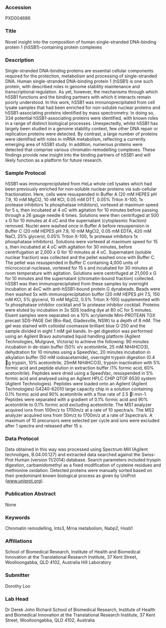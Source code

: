 ### Accession
PXD004686

### Title
Novel insight into the composition of human single-stranded DNA-binding protein 1 (hSSB1)-containing protein complexes

### Description
Single-stranded DNA-binding proteins are essential cellular components required for the protection, metabolism and processing of single-stranded DNA. Human single-stranded DNA-binding protein 1 (hSSB1) is one such protein, with described roles in genome stability maintenance and transcriptional regulation. As yet, however, the mechanisms through which hSSB1 functions and the binding partners with which it interacts remain poorly understood. In this work, hSSB1 was immunoprecipitated from cell lysate samples that had been enriched for non-soluble nuclear proteins and hSSB1-associating proteins identified by mass spectrometry. In doing so, 334 potential hSSB1-associating proteins were identified, with known roles in a range of distinct biological processes. Unexpectedly, whilst hSSB1 has largely been studied in a genome stability context, few other DNA repair or replication proteins were detected. By contrast, a large number of proteins were identified with roles in mRNA metabolism, reflecting a currently emerging area of hSSB1 study. In addition, numerous proteins were detected that comprise various chromatin-remodelling complexes. These findings provide new insight into the binding partners of hSSB1 and will likely function as a platform for future research.

### Sample Protocol
hSSB1 was immunoprecipitated from HeLa whole cell lysates which had been previously enriched for non-soluble nuclear proteins via sub-cellular fractionation. Here, cells were resuspended in Buffer A (20 mM HEPES pH 7.9, 10 mM MgCl2, 10 nM KCl, 0.05 mM DTT, 0.05% Triton X-100, 1x protease inhibitors 1x phosphatase inhibitors), vortexed at maximum speed for 5 s, then incubated at 4 oC with agitation for 10 minutes before passing through a 26 gauge needle 6 times. Solutions were then centrifuged at 500 x G for 10 minutes at 4 oC and the supernatant (cytoplasmic fraction) removed. Nuclei were washed once in Buffer A before resuspension in Buffer C (20 mM HEPES pH 7.9, 10 mM MgCl2, 0.05 mM EDTA, 420 mM NaCl, 25% glycerol, 0.05% Triton X-100, 1x protease inhibitors 1x phosphatase inhibitors). Solutions were vortexed at maximum speed for 15 s, then incubated at 4 oC with agitation for 30 minutes, before centrifugation at 2,000 x G for 10 minutes at 4 oC. Supernatant (soluble nuclear fraction) was collected and the pellet washed once with Buffer C. The pellet was resuspended in Buffer C containing 4,000 units of micrococcal nuclease, vortexed for 15 s and incubated for 30 minutes at room temperature with agitation. Solutions were centrifuged at 21,000 x G for 10 minutes and the supernatant (chromatin-bound fraction) collected.   hSSB1 was then immunoprecipitated from these samples by overnight incubation at 4oC with anti-hSSB1-bound protein G dynabeads. Beads were then washed 5x with immunoprecipitation buffer (20 mM HEPES pH 7.5, 150 mM KCl, 5% glycerol, 10 mM MgCl2, 0.5% Triton X-100) supplemented with 1x phosphatase inhibitor cocktail and 1x protease inhibitor cocktail. Proteins were eluted by incubation in 3x SDS loading dye at 80 oC for 5 minutes.   Eluent samples were separated on a 10% acrylamide Mini-PROTEAN TGX precast SDS-PAGE Gel (Bio-Rad, Gladesville, NSW) to a depth of 8 mM. The gel was stained with colloidal coomassie brilliant blue G-250 and the sample divided in eight 1 mM gel bands. In-gel digestion was performed using an Agilent Bravo automated liquid handling platform (Agilent Technologies, Mulgrave, Victoria) to achieve the following: 90 minutes incubation in de-stain buffer (50% v/v acetonitrile, 25 mM NH4HCO3), dehydration for 10 minutes using a SpeedVac, 20 minutes incubation in alkylation buffer (50 mM iodoacetamide), overnight trypsin digestion (0.4 g trypsin, 10% acetonitrile, 25mM NH4HCO3), trypsin inactivation with 5% formic acid and peptide elution in extraction buffer (1% formic acid, 60% acetonitrile). Peptides were dried using a SpeedVac, resuspended in 5% formic acid and analysed using an Agilent HPLC CHIP QTOF 6530 system (Agilent Technologies). Peptides were loaded onto an Agilent (Agilent Technologies) G4240-62010 large capacity chip in a solution containing 0.1% formic acid and 90% acetonitrile with a flow rate of 2.5 l min-1. Peptides were separated with a gradient of 0.1% formic acid and 90% acetonitrile to 0.1% formic acid excluding acetonitrile. The MS1 analyzer acquired ions from 100m/z to 1700m/z at a rate of 10 spectra/s. The MS2 analyzer acquired ions from 50m/z to 1700m/z at a rate of 3spectra/s. A maximum of 10 precursors were selected per cycle and ions were excluded after 1 spectra and released after 15 s.

### Data Protocol
Data obtained in this way was processed using Spectrum Mill (Agilent technoliges, B.04.00.127) and extracted data searched against the Swiss-Prot Human (version 11/2014) database. Search parameters included tryspin digestion, carbamidomethyl as a fixed modification of cysteine residues and methionine oxidation. Detected proteins were manually sorted based on their predominant known biological process as given by UniProt (www.uniprot.org).

### Publication Abstract
None

### Keywords
Chromatin remodelling, Ints3, Mrna metabolism, Nabp2, Hssb1

### Affiliations
School of Biomedical Research, Institute of Health and Biomedical Innovation at the Translational Research Institute, 37 Kent Street, Woolloongabba, QLD 4102, Australia
Hill Laboratory

### Submitter
Dorothy Loo

### Lab Head
Dr Derek John Richard
School of Biomedical Research, Institute of Health and Biomedical Innovation at the Translational Research Institute, 37 Kent Street, Woolloongabba, QLD 4102, Australia


